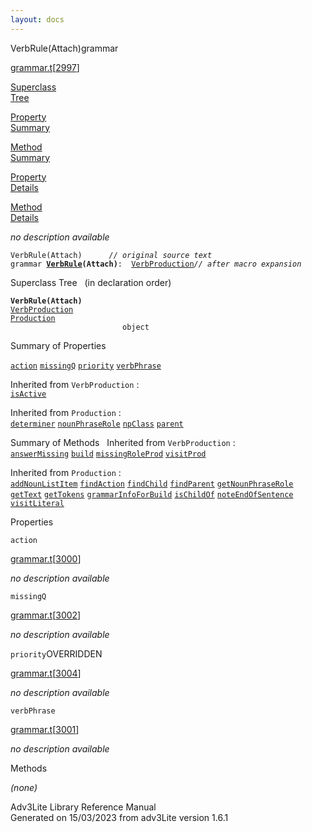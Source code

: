 ```yaml
---
layout: docs
---
```

<span class="title">VerbRule(Attach)</span><span class="type">grammar</span>

[grammar.t](../file/grammar.t.html)\[[2997](../source/grammar.t.html#2997)\]

[Superclass  
Tree](#_SuperClassTree_)

[Property  
Summary](#_PropSummary_)

[Method  
Summary](#_MethodSummary_)

[Property  
Details](#_Properties_)

[Method  
Details](#_Methods_)



*no description available*

`VerbRule(Attach)      `*`// original source text`*  
`grammar `**[`VerbRule`](../object/VerbRule.html)`(Attach)`**` :   `[`VerbProduction`](../object/VerbProduction.html)*`// after macro expansion`*



<span id="_SuperClassTree_"></span>



<span class="hdln">Superclass Tree</span>   (in declaration order)



**`VerbRule(Attach)`**  
[`VerbProduction`](../object/VerbProduction.html)  
[`Production`](../object/Production.html)  
`                         object`  
<span id="_PropSummary_"></span>



<span class="hdln">Summary of Properties</span>  



[`action`](#action) [`missingQ`](#missingQ) [`priority`](#priority) [`verbPhrase`](#verbPhrase)

Inherited from `VerbProduction` :  
[`isActive`](../object/VerbProduction.html#isActive)

Inherited from `Production` :  
[`determiner`](../object/Production.html#determiner) [`nounPhraseRole`](../object/Production.html#nounPhraseRole) [`npClass`](../object/Production.html#npClass) [`parent`](../object/Production.html#parent)

<span id="_MethodSummary_"></span>



<span class="hdln">Summary of Methods</span>  
Inherited from `VerbProduction` :  
[`answerMissing`](../object/VerbProduction.html#answerMissing) [`build`](../object/VerbProduction.html#build) [`missingRoleProd`](../object/VerbProduction.html#missingRoleProd) [`visitProd`](../object/VerbProduction.html#visitProd)

Inherited from `Production` :  
[`addNounListItem`](../object/Production.html#addNounListItem) [`findAction`](../object/Production.html#findAction) [`findChild`](../object/Production.html#findChild) [`findParent`](../object/Production.html#findParent) [`getNounPhraseRole`](../object/Production.html#getNounPhraseRole) [`getText`](../object/Production.html#getText) [`getTokens`](../object/Production.html#getTokens) [`grammarInfoForBuild`](../object/Production.html#grammarInfoForBuild) [`isChildOf`](../object/Production.html#isChildOf) [`noteEndOfSentence`](../object/Production.html#noteEndOfSentence) [`visitLiteral`](../object/Production.html#visitLiteral)

<span id="_Properties_"></span>



<span class="hdln">Properties</span>  



<span id="action"></span>

`action`

[grammar.t](../file/grammar.t.html)\[[3000](../source/grammar.t.html#3000)\]



*no description available*



<span id="missingQ"></span>

`missingQ`

[grammar.t](../file/grammar.t.html)\[[3002](../source/grammar.t.html#3002)\]



*no description available*



<span id="priority"></span>

`priority`<span class="rem">OVERRIDDEN</span>

[grammar.t](../file/grammar.t.html)\[[3004](../source/grammar.t.html#3004)\]



*no description available*



<span id="verbPhrase"></span>

`verbPhrase`

[grammar.t](../file/grammar.t.html)\[[3001](../source/grammar.t.html#3001)\]



*no description available*



<span id="_Methods_"></span>



<span class="hdln">Methods</span>  



*(none)*



Adv3Lite Library Reference Manual  
Generated on 15/03/2023 from adv3Lite version 1.6.1


